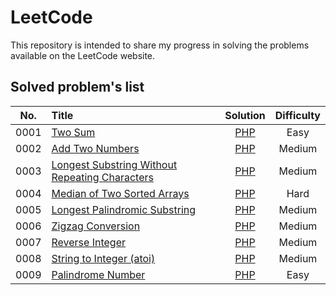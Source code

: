 # LeetCode
This repository is intended to share my progress in solving the problems available on the LeetCode website.

## Solved problem's list

| No.    |  Title  |  Solution  |  Difficulty |
|:--------:|:--------------------------------------------------------------|:--------:|:--------:|
|0001|[Two Sum](https://leetcode.com/problems/two-sum/)|[PHP](./src/php/0001-TwoSum.php)|Easy|
|0002|[Add Two Numbers](https://leetcode.com/problems/add-two-numbers/)|[PHP](./src/php/0002-AddTwoNumbers.php)|Medium|
|0003|[Longest Substring Without Repeating Characters](https://leetcode.com/problems/longest-substring-without-repeating-characters/)|[PHP](./src/php/0003-LongestSubstringWithoutRepeatingCharacters.php)|Medium|
|0004|[Median of Two Sorted Arrays](https://leetcode.com/problems/median-of-two-sorted-arrays/)|[PHP](./src/php/0004-MedianOfTwoSortedArrays.php)|Hard|
|0005|[Longest Palindromic Substring](https://leetcode.com/problems/longest-palindromic-substring/)|[PHP](./src/php/0005-LongestPalindromicSubstring.php)|Medium|
|0006|[Zigzag Conversion](https://leetcode.com/problems/zigzag-conversion/)|[PHP](./src/php/0006-ZigZagConversion.php)|Medium|
|0007|[Reverse Integer](https://leetcode.com/problems/reverse-integer)|[PHP](./src/php/0007-ReverseInteger.php)|Medium|
|0008|[String to Integer (atoi)](https://leetcode.com/problems/string-to-integer-atoi/)|[PHP](./src/php/0008-StringToInteger.php)|Medium|
|0009|[Palindrome Number](https://leetcode.com/problems/palindrome-number/)|[PHP](./src/php/0009-PalindrommeNumber.php)|Easy|
